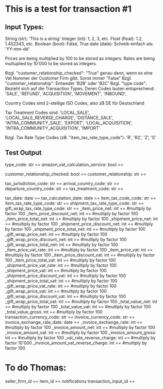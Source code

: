 # This is a test for transaction #1

## Input Types:

String (str): 'This is a string'
Integer (int): 1, 2, 3, etc.
Float (float): 1.2, 1.452343, etc.
Boolean (bool): False, True
date (date): Schreib einfach als: 'YY-mm-dd'

Prices are being multiplied by 100 to be stored as integers.
Rates are being multuplied by 10'000 to be stored as integers.

Bzgl. "customer_relationship_checked": "True" genau dann, wenn es eine Vat Nummer der Customer Firm gibt. Sonst immer "False"
Bzgl. "customer_relationship": Entweder 'B2B' oder 'B2C'
Bzgl. "type code": Bezieht sich auf die Transaction Types. Deren Codes lauten entsprechend:
    'SALE',
    'REFUND',
    'ACQUISITION',
    'MOVEMENT',
    'INBOUND',

Country Codes sind 2-stellige ISO Codes, also zB DE für Deutschland

Tax Treatment Codes sind:
'LOCAL_SALE', 'LOCAL_SALE_REVERSE_CHARGE', 'DISTANCE_SALE', 'INTRA_COMMUNITY_SALE', 'EXPORT', 'LOCAL_ACQUISITION', 'INTRA_COMMUNITY_ACQUISITION', 'IMPORT'

Bzgl. Tax Rate Type Codes (zB. "item_tax_rate_type_code"): 'R', 'R2', 'Z', 'S'

## Test Output

type_code: str ==
amazon_vat_calculation_service: bool ==

customer_relationship_checked: bool ==
customer_relationship: str ==

tax_jurisdiction_code: str ==
arrival_country_code: str ==
departure_country_code: str ==
tax_treatment_code: str ==

tax_date: date ==
tax_calculation_date: date ==
item_tax_code_code: str ==
item_tax_rate_type_code: str ==
shipment_tax_rate_type_code: str ==
gift_wrap_tax_rate_type_code: str ==
_item_price_net: int ==                         #multiply by factor 100
_item_price_discount_net: int ==                        #multiply by factor 100
_item_price_total_net: int ==                       #multiply by factor 100
_shipment_price_net: int ==                         #multiply by factor 100
_shipment_price_discount_net: int ==                        #multiply by factor 100
_shipment_price_total_net: int ==                       #multiply by factor 100
_gift_wrap_price_net: int ==                        #multiply by factor 100
_gift_wrap_price_discount_net: int ==                       #multiply by factor 100
_gift_wrap_price_total_net: int ==                      #multiply by factor 100
_item_price_vat_rate: int ==                        #multiply by factor 100
_item_price_vat: int ==                         #multiply by factor 100
_item_price_discount_vat: int ==                        #multiply by factor 100
_item_price_total_vat: int ==                       #multiply by factor 100
_shipment_price_vat_rate: int ==                        #multiply by factor 100
_shipment_price_vat: int ==                         #multiply by factor 100
_shipment_price_discount_vat: int ==                        #multiply by factor 100
_shipment_price_total_vat: int ==                       #multiply by factor 100
_gift_wrap_price_vat_rate: int ==                       #multiply by factor 100
_gift_wrap_price_vat: int ==                        #multiply by factor 100
_gift_wrap_price_discount_vat: int ==                       #multiply by factor 100
_gift_wrap_price_total_vat: int ==                      #multiply by factor 100
_total_value_net: int ==                        #multiply by factor 100
_total_value_vat: int ==                        #multiply by factor 100
_total_value_gross: int ==                      #multiply by factor 100
transaction_currency_code: str ==
invoice_currency_code: str ==
invoice_exchange_rate_date: date ==
_invoice_exchange_rate: int ==                      #multiply by factor 100
_invoice_amount_net: int ==                         #multiply by factor 100
_invoice_amount_vat: int ==                         #multiply by factor 100
_invoice_amount_gross: int ==                       #multiply by factor 100
_vat_rate_reverse_charge: int ==                    #multiply by factor 10'000
_invoice_amount_vat_reverse_charge: int ==                      #multiply by factor 100



# To do Thomas:
seller_firm_id ==
item_id ==
notifications
transaction_input_id ==
